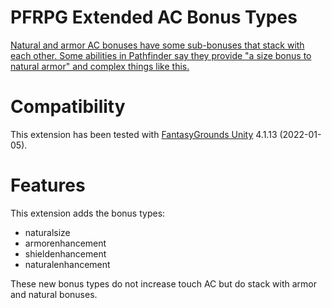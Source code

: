 # PFRPG Extended AC Bonus Types
[Natural and armor AC bonuses have some sub-bonuses that stack with each other.
Some abilities in Pathfinder say they provide "a size bonus to natural armor" and complex things like this.](https://www.fantasygrounds.com/forums/showthread.php?58962-PFRPG-Spellbook&p=597195&viewfull=1#post597195)

# Compatibility
This extension has been tested with [FantasyGrounds Unity](https://www.fantasygrounds.com/home/FantasyGroundsUnity.php) 4.1.13 (2022-01-05).

# Features
This extension adds the bonus types:
* naturalsize
* armorenhancement
* shieldenhancement
* naturalenhancement

These new bonus types do not increase touch AC but do stack with armor and natural bonuses.
